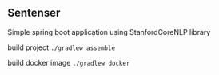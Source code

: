 ## Sentenser

Simple spring boot application using StanfordCoreNLP library 


build project
`./gradlew assemble`

build docker image
`./gradlew docker`

